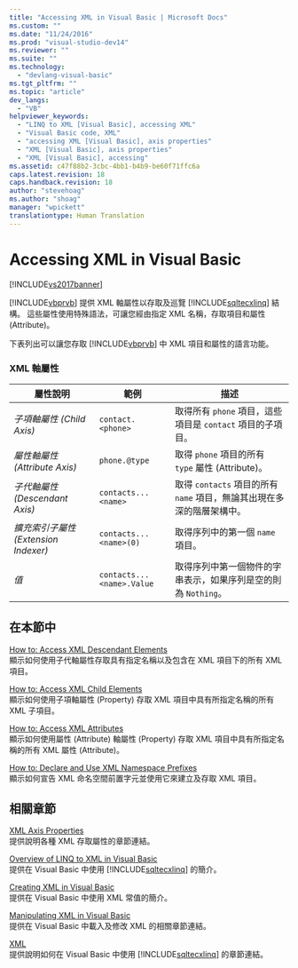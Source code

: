```yaml
---
title: "Accessing XML in Visual Basic | Microsoft Docs"
ms.custom: ""
ms.date: "11/24/2016"
ms.prod: "visual-studio-dev14"
ms.reviewer: ""
ms.suite: ""
ms.technology: 
  - "devlang-visual-basic"
ms.tgt_pltfrm: ""
ms.topic: "article"
dev_langs: 
  - "VB"
helpviewer_keywords: 
  - "LINQ to XML [Visual Basic], accessing XML"
  - "Visual Basic code, XML"
  - "accessing XML [Visual Basic], axis properties"
  - "XML [Visual Basic], axis properties"
  - "XML [Visual Basic], accessing"
ms.assetid: c47f88b2-3cbc-4bb1-b4b9-be60f71ffc6a
caps.latest.revision: 18
caps.handback.revision: 18
author: "stevehoag"
ms.author: "shoag"
manager: "wpickett"
translationtype: Human Translation
---
```

# Accessing XML in Visual Basic
[!INCLUDE[vs2017banner](../../../../csharp/includes/vs2017banner.md)]

[!INCLUDE[vbprvb](../../../../csharp/programming-guide/concepts/linq/includes/vbprvb_md.md)] 提供 XML 軸屬性以存取及巡覽 [!INCLUDE[sqltecxlinq](../../../../csharp/programming-guide/concepts/linq/includes/sqltecxlinq_md.md)] 結構。  這些屬性使用特殊語法，可讓您經由指定 XML 名稱，存取項目和屬性 \(Attribute\)。  
  
 下表列出可以讓您存取 [!INCLUDE[vbprvb](../../../../csharp/programming-guide/concepts/linq/includes/vbprvb_md.md)] 中 XML 項目和屬性的語言功能。  
  
### XML 軸屬性  
  
|屬性說明|範例|描述|  
|----------|--------|--------|  
|*子項軸屬性 \(Child Axis\)*|`contact.<phone>`|取得所有 `phone` 項目，這些項目是 `contact` 項目的子項目。|  
|*屬性軸屬性 \(Attribute Axis\)*|`phone.@type`|取得 `phone` 項目的所有 `type` 屬性 \(Attribute\)。|  
|*子代軸屬性 \(Descendant Axis\)*|`contacts...<name>`|取得 `contacts` 項目的所有 `name` 項目，無論其出現在多深的階層架構中。|  
|*擴充索引子屬性 \(Extension Indexer\)*|`contacts...<name>(0)`|取得序列中的第一個 `name` 項目。|  
|*值*|`contacts...<name>.Value`|取得序列中第一個物件的字串表示，如果序列是空的則為 `Nothing`。|  
  
## 在本節中  
 [How to: Access XML Descendant Elements](../../../../visual-basic/programming-guide/language-features/xml/how-to-access-xml-descendant-elements.md)  
 顯示如何使用子代軸屬性存取具有指定名稱以及包含在 XML 項目下的所有 XML 項目。  
  
 [How to: Access XML Child Elements](../../../../visual-basic/programming-guide/language-features/xml/how-to-access-xml-child-elements.md)  
 顯示如何使用子項軸屬性 \(Property\) 存取 XML 項目中具有所指定名稱的所有 XML 子項目。  
  
 [How to: Access XML Attributes](../../../../visual-basic/programming-guide/language-features/xml/how-to-access-xml-attributes.md)  
 顯示如何使用屬性 \(Attribute\) 軸屬性 \(Property\) 存取 XML 項目中具有所指定名稱的所有 XML 屬性 \(Attribute\)。  
  
 [How to: Declare and Use XML Namespace Prefixes](../../../../visual-basic/programming-guide/language-features/xml/how-to-declare-and-use-xml-namespace-prefixes.md)  
 顯示如何宣告 XML 命名空間前置字元並使用它來建立及存取 XML 項目。  
  
## 相關章節  
 [XML Axis Properties](../../../../visual-basic/language-reference/xml-axis/xml-axis-properties.md)  
 提供說明各種 XML 存取屬性的章節連結。  
  
 [Overview of LINQ to XML in Visual Basic](../../../../visual-basic/programming-guide/language-features/xml/overview-of-linq-to-xml.md)  
 提供在 Visual Basic 中使用 [!INCLUDE[sqltecxlinq](../../../../csharp/programming-guide/concepts/linq/includes/sqltecxlinq_md.md)] 的簡介。  
  
 [Creating XML in Visual Basic](../../../../visual-basic/programming-guide/language-features/xml/creating-xml.md)  
 提供在 Visual Basic 中使用 XML 常值的簡介。  
  
 [Manipulating XML in Visual Basic](../../../../visual-basic/programming-guide/language-features/xml/manipulating-xml.md)  
 提供在 Visual Basic 中載入及修改 XML 的相關章節連結。  
  
 [XML](../../../../visual-basic/programming-guide/language-features/xml/index.md)  
 提供說明如何在 Visual Basic 中使用 [!INCLUDE[sqltecxlinq](../../../../csharp/programming-guide/concepts/linq/includes/sqltecxlinq_md.md)] 的章節連結。